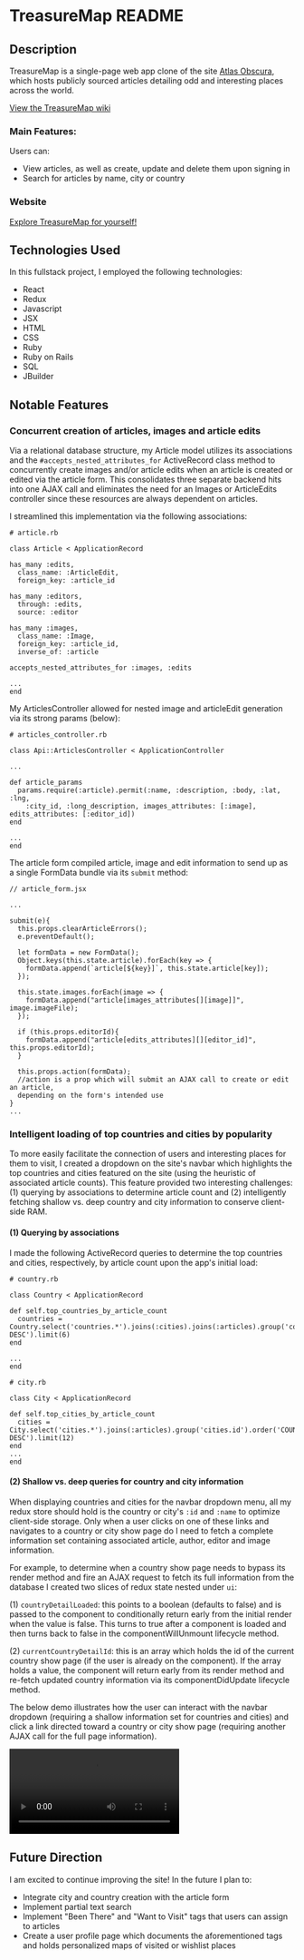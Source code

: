 # TreasureMap README

## Description

TreasureMap is a single-page web app clone of the site [Atlas Obscura](https://www.atlasobscura.com/), which hosts publicly sourced articles detailing odd and interesting places across the world.

[View the TreasureMap wiki](https://github.com/AliciaUnderhill/TreasureMap/wiki)

### Main Features:

Users can:
* View articles, as well as create, update and delete them upon signing in
* Search for articles by name, city or country

### Website

[Explore TreasureMap for yourself!](https://the-treasure-map.herokuapp.com/#/)

## Technologies Used

In this fullstack project, I employed the following technologies:
* React
* Redux
* Javascript
* JSX
* HTML
* CSS
* Ruby
* Ruby on Rails
* SQL
* JBuilder

## Notable Features

### Concurrent creation of articles, images and article edits
Via a relational database structure, my Article model utilizes its associations and the `#accepts_nested_attributes_for` ActiveRecord class method to concurrently create images and/or article edits when an article is created or edited via the article form. This consolidates three separate backend hits into one AJAX call and eliminates the need for an Images or ArticleEdits controller since these resources are always dependent on articles.

I streamlined this implementation via the following associations:

```
# article.rb

class Article < ApplicationRecord

has_many :edits,
  class_name: :ArticleEdit,
  foreign_key: :article_id

has_many :editors,
  through: :edits,
  source: :editor

has_many :images,
  class_name: :Image,
  foreign_key: :article_id,
  inverse_of: :article

accepts_nested_attributes_for :images, :edits

...
end

```

My ArticlesController allowed for nested image and articleEdit generation via its strong params (below):

```
# articles_controller.rb

class Api::ArticlesController < ApplicationController

...

def article_params
  params.require(:article).permit(:name, :description, :body, :lat, :lng,
    :city_id, :long_description, images_attributes: [:image], edits_attributes: [:editor_id])
end

...
end
```

The article form compiled article, image and edit information to send up as a single FormData bundle via its `submit` method:

```
// article_form.jsx

...

submit(e){
  this.props.clearArticleErrors();
  e.preventDefault();

  let formData = new FormData();
  Object.keys(this.state.article).forEach(key => {
    formData.append(`article[${key}]`, this.state.article[key]);
  });

  this.state.images.forEach(image => {
    formData.append("article[images_attributes[][image]]", image.imageFile);
  });

  if (this.props.editorId){
    formData.append("article[edits_attributes][][editor_id]", this.props.editorId);
  }

  this.props.action(formData);
  //action is a prop which will submit an AJAX call to create or edit an article,
  depending on the form's intended use
}
...

```

### Intelligent loading of top countries and cities by popularity
To more easily facilitate the connection of users and interesting places for them to visit, I created a dropdown on the site's navbar which highlights the top countries and cities featured on the site (using the heuristic of associated article counts). This feature provided two interesting challenges: (1) querying by associations to determine article count and (2) intelligently fetching shallow vs. deep country and city information to conserve client-side RAM.

#### (1) Querying by associations
I made the following ActiveRecord queries to determine the top countries and cities, respectively, by article count upon the app's initial load:

```
# country.rb

class Country < ApplicationRecord

def self.top_countries_by_article_count
  countries = Country.select('countries.*').joins(:cities).joins(:articles).group('countries.id').order('COUNT(articles.id) DESC').limit(6)
end

...
end
```

```
# city.rb

class City < ApplicationRecord

def self.top_cities_by_article_count
  cities = City.select('cities.*').joins(:articles).group('cities.id').order('COUNT(articles.id) DESC').limit(12)
end
...
end
```

#### (2) Shallow vs. deep queries for country and city information
When displaying countries and cities for the navbar dropdown menu, all my redux store should hold is the country or city's `:id` and `:name` to optimize client-side storage. Only when a user clicks on one of these links and navigates to a country or city show page do I need to fetch a complete information set containing associated article, author, editor and image information.

For example, to determine when a country show page needs to bypass its render method and fire an AJAX request to fetch its full information from the database I created two slices of redux state nested under `ui`:

(1) `countryDetailLoaded`: this points to a boolean (defaults to false) and is passed to the component to conditionally return early from the initial render when the value is false. This turns to true after a component is loaded and then turns back to false in the componentWillUnmount lifecycle method.

(2) `currentCountryDetailId`: this is an array which holds the id of the current country show page (if the user is already on the component). If the array holds a value, the component will return early from its render method and re-fetch updated country information via its componentDidUpdate lifecycle method.

The below demo illustrates how the user can interact with the navbar dropdown (requiring a shallow information set for countries and cities) and click a link directed toward a country or city show page (requiring another AJAX call for the full page information).

![map dropdown link](https://github.com/AliciaUnderhill/TreasureMap/blob/master/app/assets/images/atlas_dropdown_demo_2.mov)

## Future Direction
I am excited to continue improving the site! In the future I plan to:
* Integrate city and country creation with the article form
* Implement partial text search
* Implement "Been There" and "Want to Visit" tags that users can assign to articles
* Create a user profile page which documents the aforementioned tags and holds personalized maps of visited or wishlist places
